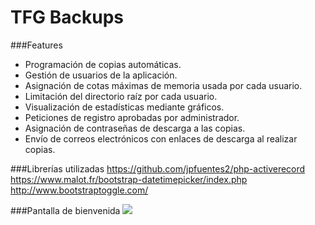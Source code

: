 # TFG Backups
###Features

- Programación de copias automáticas.
- Gestión de usuarios de la aplicación.
- Asignación de cotas máximas de memoria usada por cada usuario.
- Limitación del directorio raíz por cada usuario.
- Visualización de estadísticas mediante gráficos.
- Peticiones de registro aprobadas por administrador.
- Asignación de contraseñas de descarga a las copias.
- Envío de correos electrónicos con enlaces de descarga al realizar copias.

###Librerías utilizadas
https://github.com/jpfuentes2/php-activerecord
https://www.malot.fr/bootstrap-datetimepicker/index.php
http://www.bootstraptoggle.com/

###Pantalla de bienvenida
![](https://github.com/0x0soir/TFG_Backups/_images/welcome_page.png)